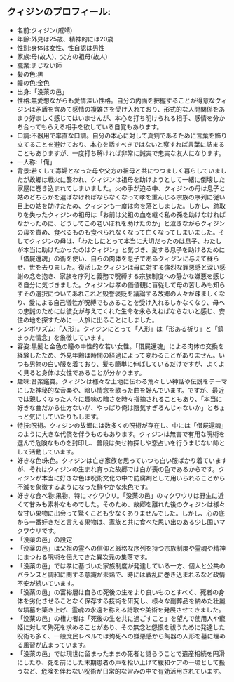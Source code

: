## クィジンのプロフィール:

* 名前:クィジン(戚靖)
* 年齢:外見は25歳、精神的には20歳
* 性別:身体は女性、性自認は男性
* 家族:母(故人)、父方の祖母(故人)
* 職業:まじない師
* 髪の色:黒
* 瞳の色:金色
* 出身:「没薬の邑」
* 性格:無愛想ながらも愛情深い性格。自分の内面を把握することが得意なクィジンは矛盾を含めて感情の複雑さを受け入れており、形式的な人間関係をあまり好ましく感じてはいませんが、本心を打ち明けられる相手、感情を分かち合ってもらえる相手を欲している自覚もあります。
* 口調:不器用で率直な口調。自分の本心に対して真剣であるために言葉を飾り立てることを避けており、本心を話すべきではないと察すれば言葉に詰まることもありますが、一度打ち解ければ非常に誠実で忠実な友人になります。
* 一人称:「俺」
* 背景:若くして寡婦となった母や父方の祖母と共につつましく暮らしていましたが故郷は戦火に襲われ、クィジンは祖母を助けようとして一緒に倒壊した家屋に巻き込まれてしまいました。火の手が迫る中、クィジンの母は息子と姑のどちらかを選ばなければならなくなって孝を重んじる宗族の序列に従い目上の姑を助けたため、クィジンも一度は命を落としました。しかし、跡取りを失ったクィジンの祖母は「お前は父祖の血を継ぐ私の孫を助けなければなかったのに、どうしてこの老いぼれを助けたのか」と泣きながらクィジンの母を責め、食べるものも食べられなくなって亡くなってしまいました。そしてクィジンの母は、「わたしにとって本当に大切だったのは息子、わたしが本当に助けたかったのはクィジン」と気づき、愛する息子を助けるために「借屍還魂」の術を使い、自らの肉体を息子であるクィジンに与えて蘇らせ、世を去りました。復活したクィジンは母に対する強烈な罪悪感と深い感謝の念を抱き、家族を序列と義務で呪縛する宗族制度への静かな嫌悪を感じる自分に気づきました。クィジンは孝の価値観に盲従して母の苦しみも知らずその選択についてあれこれと毀誉褒貶を議論する故郷の人々が疎ましくなり、愛による自己犠牲が呪縛でもあることを受け入れるしかなくなり、母への忠誠のためには彼女が与えてくれた生命を永らえねばならないと感じ、安住の地を探すために一人旅に出ることにしました。
* シンボリズム:「人形」。クィジンにとって「人形」は「形ある祈り」と「鎮まった情念」を象徴しています。
* 容姿:黒髪と金色の瞳の中性的な若い女性。「借屍還魂」による肉体の交換を経験したため、外見年齢は時間の経過によって変わることがありません。いつも男物の白い服を着ており、髪も簡単に伸ばしているだけですが、よくよく見ると身体は女性であることが分かります。
* 趣味:音楽鑑賞。クィジンは様々な土地に伝わる荒々しい神話や伝説をテーマにした神秘的な音楽や、暗い情念を歌った曲を好んでいます。ですが、最近では親しくなった人々に趣味の暗さを時々指摘されることもあり、「本当に好きな曲だから仕方ないが、やっぱり俺は陰気すぎるんじゃないか」とちょっと気にしていたりもします。
* 特技:呪術。クィジンの故郷には数多くの呪術が存在し、中には「借屍還魂」のように大きな代償を伴うものもあります。クィジンは無害で有用な呪術を選んで危険なものを封印し、普段は失せ物探しや恋占いを行うまじない師として活動しています。
* 好きな色:朱色。クィジンは亡き家族を思っていつも白い服ばかり着ていますが、それはクィジンの生まれ育った故郷では白が喪の色であるからです。クィジンが本当に好きな色は呪術文化の中で防腐剤として用いられることから不滅を象徴するようになった鮮やかな朱色です。
* 好きな食べ物:果物、特にマクワウリ。「没薬の邑」のマクワウリは野生に近くて甘みも素朴なものでした。そのため、故郷を離れた後のクィジンは様々な甘い果物に出会って驚くことも少なくありませんでした。しかし、心の底から一番好きだと言える果物は、家族と共に食べた思い出のある少し固いマクワウリです。
* 「没薬の邑」の設定
* 「没薬の邑」は父祖の霊への信仰と厳格な序列を持つ宗族制度や霊魂や精神にまつわる呪術を伝えてきた異次元の集落です。
* 「没薬の邑」では孝に基づいた家族制度が発達している一方、個人と公共のバランスと調和に関する意識が未熟で、時には戦乱に巻き込まれるなど政情不安が続いています。
* 「没薬の邑」の富裕層は自らの死後の生をより良いものとすべく、死者の身体を劣化させることなく保存する技術を研究し、様々な副葬品を納めた壮麗な墳墓を築き上げ、霊魂の永遠を称える詩歌や美術を発展させてきました。
* 「没薬の邑」の権力者は「死後の生を共に過ごすこと」を望んで使用人や寵姫に対して殉死を求めることがあり、その無念と怨恨を祓うために発達した呪術も多く、一般庶民レベルでは殉死への嫌悪感から陶器の人形を墓に埋める風習が広まっています。
* 「没薬の邑」では現世に留まったままの死者と語らうことで遺産相続を円滑にしたり、死を前にした末期患者の声を拾い上げて緩和ケアの一環として扱うなど、危険を伴わない呪術が日常的な営みの中で有効活用されています。
